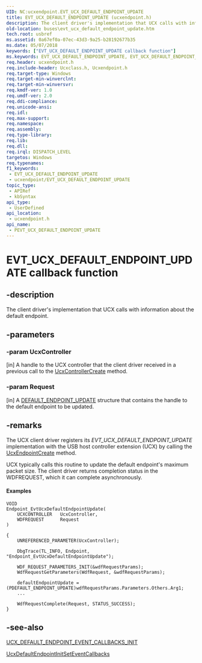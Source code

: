```yaml
---
UID: NC:ucxendpoint.EVT_UCX_DEFAULT_ENDPOINT_UPDATE
title: EVT_UCX_DEFAULT_ENDPOINT_UPDATE (ucxendpoint.h)
description: The client driver's implementation that UCX calls with information about the default endpoint.
old-location: buses\evt_ucx_default_endpoint_update.htm
tech.root: usbref
ms.assetid: 0a67ef0a-07ec-43d3-9a25-b28192677b35
ms.date: 05/07/2018
keywords: ["EVT_UCX_DEFAULT_ENDPOINT_UPDATE callback function"]
ms.keywords: EVT_UCX_DEFAULT_ENDPOINT_UPDATE, EVT_UCX_DEFAULT_ENDPOINT_UPDATE callback, EvtUcxDefaultEndpointUpdate, EvtUcxDefaultEndpointUpdate callback function [Buses], PEVT_UCX_DEFAULT_ENDPOINT_UPDATE, PEVT_UCX_DEFAULT_ENDPOINT_UPDATE callback function pointer [Buses], buses.evt_ucx_default_endpoint_update, ucxendpoint/EvtUcxDefaultEndpointUpdate
req.header: ucxendpoint.h
req.include-header: Ucxclass.h, Ucxendpoint.h
req.target-type: Windows
req.target-min-winverclnt: 
req.target-min-winversvr: 
req.kmdf-ver: 1.0
req.umdf-ver: 2.0
req.ddi-compliance: 
req.unicode-ansi: 
req.idl: 
req.max-support: 
req.namespace: 
req.assembly: 
req.type-library: 
req.lib: 
req.dll: 
req.irql: DISPATCH_LEVEL
targetos: Windows
req.typenames: 
f1_keywords:
 - EVT_UCX_DEFAULT_ENDPOINT_UPDATE
 - ucxendpoint/EVT_UCX_DEFAULT_ENDPOINT_UPDATE
topic_type:
 - APIRef
 - kbSyntax
api_type:
 - UserDefined
api_location:
 - ucxendpoint.h
api_name:
 - PEVT_UCX_DEFAULT_ENDPOINT_UPDATE
---
```


# EVT_UCX_DEFAULT_ENDPOINT_UPDATE callback function


## -description

The client driver's implementation that UCX calls with information about the default endpoint.

## -parameters

### -param UcxController 

[in]
 A handle to the UCX controller that the client driver received in a previous call to  the <a href="https://docs.microsoft.com/previous-versions/windows/hardware/drivers/mt188033(v=vs.85)">UcxControllerCreate</a> method.

### -param Request 

[in]
A <a href="https://docs.microsoft.com/windows-hardware/drivers/ddi/ucxendpoint/ns-ucxendpoint-_default_endpoint_update">DEFAULT_ENDPOINT_UPDATE</a> structure that contains the handle to the default endpoint to be updated.

## -remarks

The UCX client driver registers its <i>EVT_UCX_DEFAULT_ENDPOINT_UPDATE</i> implementation with the USB host controller extension (UCX) by calling the <a href="https://docs.microsoft.com/windows-hardware/drivers/ddi/ucxendpoint/nf-ucxendpoint-ucxendpointcreate">UcxEndpointCreate</a>
 method.

UCX typically calls this routine to update the default endpoint's maximum packet size.  The client driver returns completion status in the WDFREQUEST, which it can complete
    asynchronously.


#### Examples


```
VOID
Endpoint_EvtUcxDefaultEndpointUpdate(
    UCXCONTROLLER   UcxController,
    WDFREQUEST      Request
)

{
    UNREFERENCED_PARAMETER(UcxController);

    DbgTrace(TL_INFO, Endpoint, "Endpoint_EvtUcxDefaultEndpointUpdate");

    WDF_REQUEST_PARAMETERS_INIT(&wdfRequestParams);
    WdfRequestGetParameters(WdfRequest, &wdfRequestParams);

    defaultEndpointUpdate = (PDEFAULT_ENDPOINT_UPDATE)wdfRequestParams.Parameters.Others.Arg1;
    ...

    WdfRequestComplete(Request, STATUS_SUCCESS);
}
```


## -see-also

<a href="https://docs.microsoft.com/windows-hardware/drivers/ddi/ucxendpoint/nf-ucxendpoint-ucx_default_endpoint_event_callbacks_init">UCX_DEFAULT_ENDPOINT_EVENT_CALLBACKS_INIT</a>



<a href="https://docs.microsoft.com/windows-hardware/drivers/ddi/ucxendpoint/nf-ucxendpoint-ucxdefaultendpointinitseteventcallbacks">UcxDefaultEndpointInitSetEventCallbacks</a>

